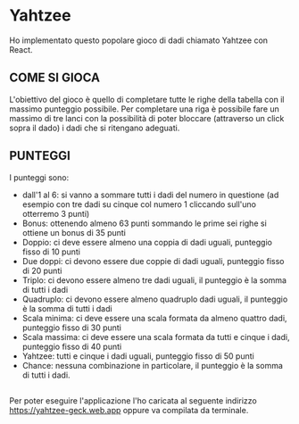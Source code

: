 # Yahtzee
Ho implementato questo popolare gioco di dadi chiamato Yahtzee con React. 

## COME SI GIOCA
L'obiettivo del gioco è quello di completare tutte le righe della tabella con il massimo punteggio
possibile. Per completare una riga è possibile fare un massimo di tre lanci con la possibilità
di poter bloccare (attraverso un click sopra il dado) i dadi che si ritengano adeguati. 

## PUNTEGGI
I punteggi sono:
- dall'1 al 6: si vanno a sommare tutti i dadi del numero in questione (ad esempio con tre dadi su cinque col numero 1 cliccando sull'uno otterremo 3 punti)
- Bonus: ottenendo almeno 63 punti sommando le prime sei righe si ottiene un bonus di 35 punti
- Doppio: ci deve essere almeno una coppia di dadi uguali, punteggio fisso di 10 punti
- Due doppi: ci devono essere due coppie di dadi uguali, punteggio fisso di 20 punti
- Triplo: ci devono essere almeno tre dadi uguali, il punteggio è la somma di tutti i dadi
- Quadruplo: ci devono essere almeno quadruplo dadi uguali, il punteggio è la somma di tutti i dadi
- Scala minima: ci deve essere una scala formata da almeno quattro dadi, punteggio fisso di 30 punti
- Scala massima: ci deve essere una scala formata da tutti e cinque i dadi, punteggio fisso di 40 punti
- Yahtzee: tutti e cinque i dadi uguali, punteggio fisso di 50 punti
- Chance: nessuna combinazione in particolare, il punteggio è la somma di tutti i dadi. 

##
Per poter eseguire l'applicazione l'ho caricata al seguente indirizzo https://yahtzee-geck.web.app
oppure va compilata da terminale. 

